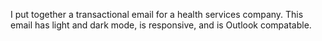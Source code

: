 I put together a transactional email for a health services company.
This email has light and dark mode, is responsive, and is Outlook compatable.
